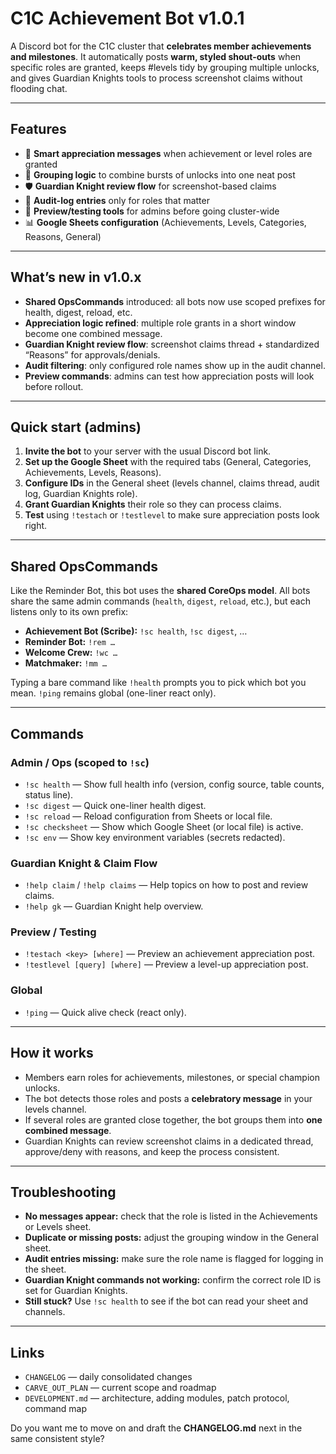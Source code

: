 # C1C Achievement Bot v1.0.1

A Discord bot for the C1C cluster that **celebrates member achievements and milestones**.
It automatically posts **warm, styled shout-outs** when specific roles are granted, keeps #levels tidy by grouping multiple unlocks, and gives Guardian Knights tools to process screenshot claims without flooding chat.

---

## Features

* 🎉 **Smart appreciation messages** when achievement or level roles are granted
* 🧩 **Grouping logic** to combine bursts of unlocks into one neat post
* 🛡 **Guardian Knight review flow** for screenshot-based claims
* 📜 **Audit-log entries** only for roles that matter
* 🧪 **Preview/testing tools** for admins before going cluster-wide
* 📊 **Google Sheets configuration** (Achievements, Levels, Categories, Reasons, General)

--- 

## What’s new in v1.0.x

* **Shared OpsCommands** introduced: all bots now use scoped prefixes for health, digest, reload, etc.
* **Appreciation logic refined**: multiple role grants in a short window become one combined message.
* **Guardian Knight review flow**: screenshot claims thread + standardized “Reasons” for approvals/denials.
* **Audit filtering**: only configured role names show up in the audit channel.
* **Preview commands**: admins can test how appreciation posts will look before rollout.

---

## Quick start (admins)

1. **Invite the bot** to your server with the usual Discord bot link.
2. **Set up the Google Sheet** with the required tabs (General, Categories, Achievements, Levels, Reasons).
3. **Configure IDs** in the General sheet (levels channel, claims thread, audit log, Guardian Knights role).
4. **Grant Guardian Knights** their role so they can process claims.
5. **Test** using `!testach` or `!testlevel` to make sure appreciation posts look right.

---

## Shared OpsCommands

Like the Reminder Bot, this bot uses the **shared CoreOps model**.
All bots share the same admin commands (`health`, `digest`, `reload`, etc.), but each listens only to its own prefix:

* **Achievement Bot (Scribe):** `!sc health`, `!sc digest`, …
* **Reminder Bot:** `!rem …`
* **Welcome Crew:** `!wc …`
* **Matchmaker:** `!mm …`

Typing a bare command like `!health` prompts you to pick which bot you mean.
`!ping` remains global (one-liner react only).

---

## Commands

### Admin / Ops (scoped to `!sc`)

* `!sc health` — Show full health info (version, config source, table counts, status line).
* `!sc digest` — Quick one-liner health digest.
* `!sc reload` — Reload configuration from Sheets or local file.
* `!sc checksheet` — Show which Google Sheet (or local file) is active.
* `!sc env` — Show key environment variables (secrets redacted).

### Guardian Knight & Claim Flow

* `!help claim` / `!help claims` — Help topics on how to post and review claims.
* `!help gk` — Guardian Knight help overview.

### Preview / Testing

* `!testach <key> [where]` — Preview an achievement appreciation post.
* `!testlevel [query] [where]` — Preview a level-up appreciation post.

### Global

* `!ping` — Quick alive check (react only).

---

## How it works

* Members earn roles for achievements, milestones, or special champion unlocks.
* The bot detects those roles and posts a **celebratory message** in your levels channel.
* If several roles are granted close together, the bot groups them into **one combined message**.
* Guardian Knights can review screenshot claims in a dedicated thread, approve/deny with reasons, and keep the process consistent.

---

## Troubleshooting

* **No messages appear:** check that the role is listed in the Achievements or Levels sheet.
* **Duplicate or missing posts:** adjust the grouping window in the General sheet.
* **Audit entries missing:** make sure the role name is flagged for logging in the sheet.
* **Guardian Knight commands not working:** confirm the correct role ID is set for Guardian Knights.
* **Still stuck?** Use `!sc health` to see if the bot can read your sheet and channels.

---

## Links
- `CHANGELOG` — daily consolidated changes  
- `CARVE_OUT_PLAN` — current scope and roadmap  
- `DEVELOPMENT.md` — architecture, adding modules, patch protocol, command map



Do you want me to move on and draft the **CHANGELOG.md** next in the same consistent style?
